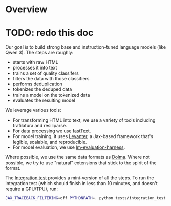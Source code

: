 # Overview

# TODO: redo this doc

Our goal is to build strong base and instruction-tuned language models (like Qwen 3).
The steps are roughly:

* starts with raw HTML
* processes it into text
* trains a set of quality classifers
* filters the data with those classifiers
* performs deduplication
* tokenizes the deduped data
* trains a model on the tokenized data
* evaluates the resulting model

We leverage various tools:

- For transforming HTML into text, we use a variety of tools including
  trafilatura and resiliparse.
- For data processing we use [fastText](https://fasttext.cc/).
- For model training, it uses [Levanter](https://github.com/stanford-crfm/levanter),
  a Jax-based framework that's legible, scalable, and reproducible.
- For model evaluation, we use [lm-evaluation-harness](https://github.com/EleutherAI/lm-evaluation-harness).

Where possible, we use the same data formats as [Dolma](https://github.com/allenai/dolma). Where not possible, we try to use "natural" extensions that stick to the spirit of the format.

The [Integration test](https://github.com/stanford-crfm/marin/blob/main/tests/integration_test.py) provides a mini-version of
all the steps.  To run the integration test (which should finish in less than 10
minutes, and doesn't require a GPU/TPU), run:

```bash
JAX_TRACEBACK_FILTERING=off PYTHONPATH=. python tests/integration_test.py --prefix var
```

